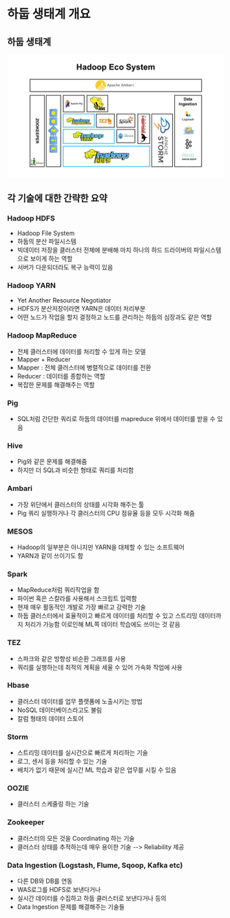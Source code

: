 # 하둡 생태계 개요

## 하둡 생태계

<img src = "../images/hadoopEcoSystem.jpg">


## 각 기술에 대한 간략한 요약

### Hadoop HDFS

- Hadoop File System
- 하둡의 분산 파일시스템
- 빅데이터 저장을 클러스터 전체에 분배해 마치 하나의 하드 드라이버의 파일시스템으로 보이게 하는 역할
- 서버가 다운되더라도 복구 능력이 있음

### Hadoop YARN

- Yet Another Resource Negotiator
- HDFS가 분산저장이라면 YARN은 데이터 처리부분
- 어떤 노드가 작업을 할지 결정하고 노드를 관리하는 하둡의 심장과도 같은 역할

### Hadoop MapReduce

- 전체 클러스터에 데이터를 처리할 수 있게 하는 모델
- Mapper + Reducer
- Mapper : 전체 클러스터에 병렬적으로 데이터를 전환
- Reducer : 데이터를 종합하는 역할
- 복잡한 문제를 해결해주는 역할

### Pig

- SQL처럼 간단한 쿼리로 하둡의 데이터를 mapreduce 위에서 데이터를 받을 수 있음

### Hive

- Pig와 같은 문제를 해결해줌
- 하지만 더 SQL과 비슷한 형태로 쿼리를 처리함

### Ambari

- 가장 위단에서 클러스터의 상태를 시각화 해주는 툴
- Pig 쿼리 실행하거나 각 클러스터의 CPU 점유율 등을 모두 시각화 해줌

### MESOS

- Hadoop의 일부분은 아니지만 YARN을 대체할 수 있는 소프트웨어
- YARN과 같이 쓰이기도 함

### Spark

- MapReduce처럼 쿼리작업을 함
- 파이썬 혹은 스칼라를 사용해서 스크립트 입력함
- 현재 매우 활동적인 개발로 가장 빠르고 강력한 기술
- 하둡 클러스터에서 효율적이고 빠르게 데이터를 처리할 수 있고 스트리밍 데이터까지 처리가 가능함 이로인해 ML쪽 데이터 학습에도 쓰이는 것 같음

### TEZ

- 스파크와 같은 방향성 비순환 그래프를 사용
- 쿼리를 실행하는데 최적의 계획을 세울 수 있어 가속화 작업에 사용

### Hbase

- 클러스터 데이터를 업무 플랫폼에 노출시키는 방법
- NoSQL 데이터베이스라고도 불림
- 칼럼 형태의 데이터 스토어

### Storm

- 스트리밍 데이터를 실시간으로 빠르게 처리하는 기술
- 로그, 센서 등을 처리할 수 있는 기술
- 배치가 없기 때문에 실시간 ML 학습과 같은 업무를 시킬 수 있음

### OOZIE

- 클러스터 스케줄링 하는 기술

### Zookeeper

- 클러스터의 모든 것을 Coordinating 하는 기술
- 클러스터 상태를 추적하는데 매우 용이한 기술 --> Reliability 제공

### Data Ingestion (Logstash, Flume, Sqoop, Kafka etc)

- 다른 DB와 DB를 연동
- WAS로그를 HDFS로 보낸다거나
- 실시간 데이터를 수집하고 하둡 클러스터로 보낸다거나 등의
- Data Ingestion 문제를 해결해주는 기술들
